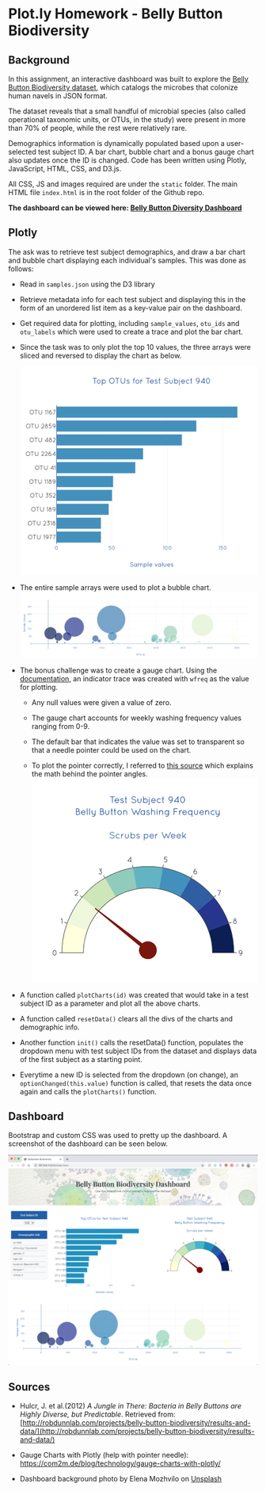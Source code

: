 # Plot.ly Homework - Belly Button Biodiversity

## Background 
In this assignment, an interactive dashboard was built to explore the [Belly Button Biodiversity dataset](/data/samples.json), which catalogs the microbes that colonize human navels in JSON format.

The dataset reveals that a small handful of microbial species (also called operational taxonomic units, or OTUs, in the study) were present in more than 70% of people, while the rest were relatively rare.

Demographics information is dynamically populated based upon  a user-selected test subject ID. A bar chart, bubble chart and a bonus gauge chart also updates once the ID is changed. Code has been written using Plotly, JavaScript, HTML, CSS, and D3.js.

All CSS, JS and images required are under the `static` folder. The main HTML file `index.html` is in the root folder of the Github repo.

**The dashboard can be viewed here: [Belly Button Diversity Dashboard](https://neha-nayeem.github.io/plotly-challenge)**

## Plotly

The ask was to retrieve test subject demographics, and draw a bar chart and bubble chart displaying each individual's samples. This was done as follows:

* Read in `samples.json` using the D3 library

* Retrieve metadata info for each test subject and displaying this in the form of an unordered list item as a key-value pair on the dashboard.

* Get required data for plotting, including `sample_values`, `otu_ids` and `otu_labels` which were used to create a trace and plot the bar chart.

* Since the task was to only plot the top 10 values, the three arrays were sliced and reversed to display the chart as below.

  ![Bar Chart](static/images/bar-chart.png)

* The entire sample arrays were used to plot a bubble chart.
  ![Bubble Chart](static/images/bubble-chart.png)

* The bonus challenge was to create a gauge chart. Using the [documentation](https://plot.ly/javascript/gauge-charts/), an indicator trace was created with `wfreq` as the value for plotting. 

    * Any null values were given a value of zero.

    * The gauge chart accounts for weekly washing frequency values ranging from 0-9.

    * The default bar that indicates the value was set to transparent so that a needle pointer could be used on the chart.

    * To plot the pointer correctly, I referred to [this source](https://com2m.de/blog/technology/gauge-charts-with-plotly/) which explains the math behind the pointer angles.
  ![Gauge Chart](static/images/gauge-chart.png)

* A function called `plotCharts(id)` was created that would take in a test subject ID as a parameter and plot all the above charts.

* A function called `resetData()` clears all the divs of the charts and demographic info.

* Another function `init()` calls the resetData() function, populates the dropdown menu with test subject IDs from the dataset and displays data of the first subject as a starting point.

* Everytime a new ID is selected from the dropdown (on change), an `optionChanged(this.value)` function is called, that resets the data once again and calls the `plotCharts()` function.

## Dashboard

Bootstrap and custom CSS was used to pretty up the dashboard. A screenshot of the dashboard can be seen below.

  ![Dashboard](static/images/dashboard.png)

## Sources

* Hulcr, J. et al.(2012) _A Jungle in There: Bacteria in Belly Buttons are Highly Diverse, but Predictable_. Retrieved from: [http://robdunnlab.com/projects/belly-button-biodiversity/results-and-data/](http://robdunnlab.com/projects/belly-button-biodiversity/results-and-data/)

* Gauge Charts with Plotly (help with pointer needle): https://com2m.de/blog/technology/gauge-charts-with-plotly/

* Dashboard background photo by Elena Mozhvilo on [Unsplash](https://unsplash.com/photos/HRjdJddvPu8)
